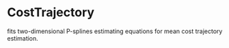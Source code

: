 # CostTrajectory
fits two-dimensional P-splines estimating equations for mean cost trajectory estimation.
